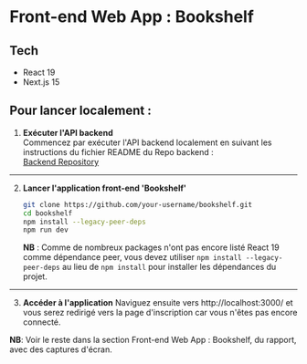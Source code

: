 # Front-end Web App : Bookshelf

## Tech

- React 19
- Next.js 15

## Pour lancer localement :

1. **Exécuter l'API backend**  
   Commencez par exécuter l'API backend localement en suivant les instructions du fichier README du Repo backend :  
   [Backend Repository](https://github.com/khalil-trabelsi/gestionbibliotheque.git)

---

2. **Lancer l'application front-end 'Bookshelf'**

   ```sh
   git clone https://github.com/your-username/bookshelf.git
   cd bookshelf
   npm install --legacy-peer-deps
   npm run dev
   ```

   **NB** : Comme de nombreux packages n'ont pas encore listé React 19 comme dépendance peer, vous devez utiliser `npm install --legacy-peer-deps` au lieu de `npm install` pour installer les dépendances du projet.

---

3. **Accéder à l'application**
   Naviguez ensuite vers http://localhost:3000/ et vous serez redirigé vers la page d'inscription car vous n'êtes pas encore connecté.

**NB**: Voir le reste dans la section Front-end Web App : Bookshelf, du rapport, avec des captures d'écran.
